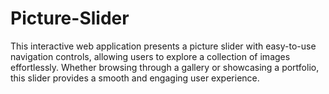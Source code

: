 # Picture-Slider
This interactive web application presents a picture slider with easy-to-use navigation controls, allowing users to explore a collection of images effortlessly. Whether browsing through a gallery or showcasing a portfolio, this slider provides a smooth and engaging user experience.
